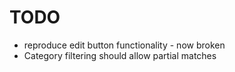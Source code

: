 # TODO

- reproduce edit button functionality -  now broken
- Category filtering should allow partial matches